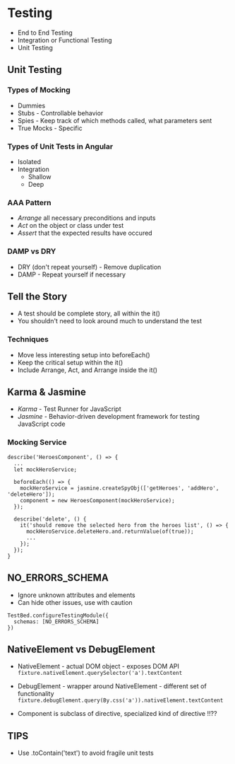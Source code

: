 # Testing

- End to End Testing
- Integration or Functional Testing
- Unit Testing

## Unit Testing

### Types of Mocking

- Dummies
- Stubs - Controllable behavior
- Spies - Keep track of which methods called, what parameters sent
- True Mocks - Specific

### Types of Unit Tests in Angular

- Isolated
- Integration
  - Shallow
  - Deep

### AAA Pattern

- _Arrange_ all necessary preconditions and inputs
- _Act_ on the object or class under test
- _Assert_ that the expected results have occured

### DAMP vs DRY

- DRY (don't repeat yourself) - Remove duplication
- DAMP - Repeat yourself if necessary

## Tell the Story

- A test should be complete story, all within the it()
- You shouldn't need to look around much to understand the test

### Techniques

- Move less interesting setup into beforeEach()
- Keep the critical setup within the it()
- Include Arrange, Act, and Arrange inside the it()

## Karma & Jasmine

- _Karma_ - Test Runner for JavaScript
- _Jasmine_ - Behavior-driven development framework for testing JavaScript code

### Mocking Service

```
describe('HeroesComponent', () => {
  ...
  let mockHeroService;

  beforeEach(() => {
    mockHeroService = jasmine.createSpyObj(['getHeroes', 'addHero', 'deleteHero']);
    component = new HeroesComponent(mockHeroService);
  });

  describe('delete', () {
    it('should remove the selected hero from the heroes list', () => {
      mockHeroService.deleteHero.and.returnValue(of(true));
      ...
    });
  });
}
```

## NO_ERRORS_SCHEMA

- Ignore unknown attributes and elements
- Can hide other issues, use with caution

```
TestBed.configureTestingModule({
  schemas: [NO_ERRORS_SCHEMA]
})
```

## NativeElement vs DebugElement

- NativeElement - actual DOM object - exposes DOM API
  `fixture.nativeElement.querySelector('a').textContent`

- DebugElement - wrapper around NativeElement - different set of functionality
  `fixture.debugElement.query(By.css('a')).nativeElement.textContent`

- Component is subclass of directive, specialized kind of directive !!??

## TIPS

- Use .toContain('text') to avoid fragile unit tests

